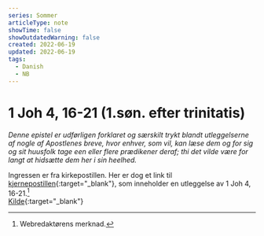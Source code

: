 ```yaml
---
series: Sommer
articleType: note
showTime: false
showOutdatedWarning: false
created: 2022-06-19
updated: 2022-06-19
tags:
  - Danish
  - NB
---
```


# 1 Joh 4, 16-21 (1.søn. efter trinitatis)
_Denne epistel er udførligen forklaret og særskilt trykt blandt utleggelserne af nogle af Apostlenes breve, hvor enhver, som vil, kan læse dem og for sig og sit huusfolk tage een eller flere prædikener deraf; thi det vilde være for langt at hidsætte dem her i sin heelhed._

Ingressen er fra kirkepostillen. Her er dog et link til [kjernepostillen](https://www.nb.no/items/2ef88f973ea4f2998038be780a622012?page=883){:target="_blank"}, som inneholder en utleggelse av 1 Joh 4, 16-21.[^1] 
&nbsp;  
[Kilde](https://www.nb.no/items/1ac135aafa043b78d331eaabe3acb866?page=1149){:target="_blank"}

[^1]: Webredaktørens merknad.
<!-- 
Dr. Martin Luther's Church-Postil 
Original source: https://lutherdansk.dk
by Priest Finn B. Andersen.
Copied and processed into md-format 
by lovkyndig 2023.
-->